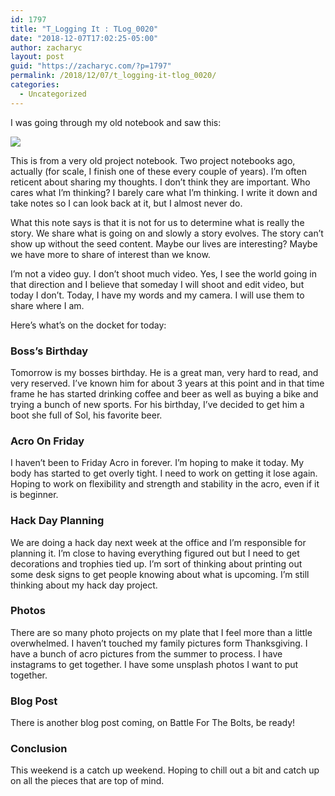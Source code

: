 ```yaml
---
id: 1797
title: "T_Logging It : TLog_0020"
date: "2018-12-07T17:02:25-05:00"
author: zacharyc
layout: post
guid: "https://zacharyc.com/?p=1797"
permalink: /2018/12/07/t_logging-it-tlog_0020/
categories:
  - Uncategorized
---
```


I was going through my old notebook and saw this:

![](/assets/img/2018/12/a6153e3f5287775e85926762b0741f7c.jpeg?resize=1100%2C421&ssl=1)

This is from a very old project notebook. Two project notebooks ago, actually (for scale, I finish one of these every couple of years). I’m often reticent about sharing my thoughts. I don’t think they are important. Who cares what I’m thinking? I barely care what I’m thinking. I write it down and take notes so I can look back at it, but I almost never do.

What this note says is that it is not for us to determine what is really the story. We share what is going on and slowly a story evolves. The story can’t show up without the seed content. Maybe our lives are interesting? Maybe we have more to share of interest than we know.

I’m not a video guy. I don’t shoot much video. Yes, I see the world going in that direction and I believe that someday I will shoot and edit video, but today I don’t. Today, I have my words and my camera. I will use them to share where I am.

Here’s what’s on the docket for today:

### Boss’s Birthday

Tomorrow is my bosses birthday. He is a great man, very hard to read, and very reserved. I’ve known him for about 3 years at this point and in that time frame he has started drinking coffee and beer as well as buying a bike and trying a bunch of new sports. For his birthday, I’ve decided to get him a boot she full of Sol, his favorite beer.

### Acro On Friday

I haven’t been to Friday Acro in forever. I’m hoping to make it today. My body has started to get overly tight. I need to work on getting it lose again. Hoping to work on flexibility and strength and stability in the acro, even if it is beginner.

### Hack Day Planning

We are doing a hack day next week at the office and I’m responsible for planning it. I’m close to having everything figured out but I need to get decorations and trophies tied up. I’m sort of thinking about printing out some desk signs to get people knowing about what is upcoming. I’m still thinking about my hack day project.

### Photos

There are so many photo projects on my plate that I feel more than a little overwhelmed. I haven’t touched my family pictures form Thanksgiving. I have a bunch of acro pictures from the summer to process. I have instagrams to get together. I have some unsplash photos I want to put together.

### Blog Post

There is another blog post coming, on Battle For The Bolts, be ready!

### Conclusion

This weekend is a catch up weekend. Hoping to chill out a bit and catch up on all the pieces that are top of mind.
